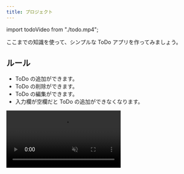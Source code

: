 ```yaml
---
title: プロジェクト
---
```


import todoVideo from "./todo.mp4";

ここまでの知識を使って、シンプルな ToDo アプリを作ってみましょう。

## ルール

- ToDo の追加ができます。
- ToDo の削除ができます。
- ToDo の編集ができます。
- 入力欄が空欄だと ToDo の追加ができなくなります。

<video src={todoVideo} controls loop autoPlay muted />

## ヒント

いきなり作るのが難しい場合はタスクを分解してみましょう。今回はルールにもあるように

1. ToDo を追加できるようにする
2. ToDo を削除できるようにする
3. ToDo を編集できるようにする
4. 空の ToDo を追加できないようにする

の4つの仕事があるので、まず 1 からやっていきましょう。

### ステップ 1

ひとまず ToDo の一覧、ToDo の入力欄、ToDo の追加ボタンが必要です。`ul` 要素と `input` 要素と `button` 要素を使ってみましょう。

```html title=index.html
<!doctype html>
<html lang="ja">
  <head>
    <meta charset="utf-8" />
    <title>Title</title>
  </head>
  <body>
    <ul id="todo-list"></ul>
    <input id="todo-input" />
    <button id="add-button">追加</button>
    <script src="./script.js"></script>
  </body>
</html>
```

次に JavaScript ファイルを作成して追加ボタンを押したときの処理を記述しましょう。

```javascript title=script.js
const todoList = document.getElementById("todo-list");
const todoInput = document.getElementById("todo-input");
const addButton = document.getElementById("add-button");

addButton.onclick = () => {
  // 追加ボタンを押すと todo を 1 つ追加する
};
```

この時リストの項目として新たに `li` 要素を追加する必要があります。 [`document.createElement` 関数](https://developer.mozilla.org/ja/docs/Web/API/Document/createElement) を使うと新しい要素を作成できます。また、[`Node#appendChild` メソッド](https://developer.mozilla.org/en-US/docs/Web/API/Node/appendChild) を用いることで既存の要素内に子要素を追加することができます。

```javascript
const li = document.createElement("li");
todoList.appendChild(li);
```

また、`HTMLInputElement#value` プロパティから入力欄への入力内容を取得できます。

<Details summary='ステップ 1 の解答例'>

```html title=index.html
<!doctype html>
<html lang="ja">
  <head>
    <meta charset="utf-8" />
    <title>Title</title>
  </head>
  <body>
    <ul id="todo-list"></ul>
    <input id="todo-input" />
    <button id="add-button">追加</button>
    <script src="./script.js"></script>
  </body>
</html>
```

```javascript title=script.js
const addButton = document.getElementById("add-button");
const todoList = document.getElementById("todo-list");
const todoInput = document.getElementById("todo-input");

addButton.onclick = () => {
  const inputValue = todoInput.value;
  todoInput.value = "";
  const todoItem = document.createElement("li");
  const todoText = document.createElement("span");
  todoText.textContent = inputValue;
  todoItem.appendChild(todoText);
  todoList.appendChild(todoItem);
};
```

<ViewSource url={import.meta.url} path="_samples/step1" />

</Details>

### ステップ 2

次に削除ボタンをつける必要があります。[`document.createElement` 関数](https://developer.mozilla.org/ja/docs/Web/API/Document/createElement) で `button` 要素を生成し削除ボタンにしてから [`Node#appendChild` メソッド](https://developer.mozilla.org/en-US/docs/Web/API/Node/appendChild) で要素内に追加しましょう。

削除ボタンを押すと `li` 要素が 1 つ消える機能を実装するためには、ある要素から子要素を取り除く [`Node#removeChild` メソッド](https://developer.mozilla.org/en-US/docs/Web/API/Node/removeChild) を使います。

```javascript
// todoList から todoItem を取り除く
todoList.removeChild(todoItem);
```

<Details summary='ステップ 2 の解答例'>

```html title=index.html
<!doctype html>
<html lang="ja">
  <head>
    <meta charset="utf-8" />
    <title>Title</title>
  </head>
  <body>
    <ul id="todo-list"></ul>
    <input id="todo-input" />
    <button id="add-button">追加</button>
    <script src="./script.js"></script>
  </body>
</html>
```

```javascript title=script.js
const addButton = document.getElementById("add-button");
const todoList = document.getElementById("todo-list");
const todoInput = document.getElementById("todo-input");

addButton.onclick = () => {
  const inputValue = todoInput.value;
  todoInput.value = "";
  const todoItem = document.createElement("li");
  const todoText = document.createElement("span");
  const deleteButton = document.createElement("button");
  todoText.textContent = inputValue;
  deleteButton.textContent = "削除";
  deleteButton.onclick = () => {
    todoList.removeChild(todoItem);
  };
  todoItem.appendChild(todoText);
  todoItem.appendChild(deleteButton);
  todoList.appendChild(todoItem);
};
```

<ViewSource url={import.meta.url} path="_samples/step2" />

</Details>

### ステップ 3

編集ボタンをつけてみましょう。

編集ボタンを押されたときに ToDo のテキストを入力欄に、編集ボタンを確定ボタンに入れ替えます。[`Node#replaceChild` メソッド](https://developer.mozilla.org/ja/docs/Web/API/Node/replaceChild) を使い、ある要素の子要素を別の要素にいれかえることができます。

```javascript
const confirmButton = document.createElement("button");
confirmButton.textContent = "確定";
// 編集ボタンを確定ボタンに入れ替え
todoItem.replaceChild(confirmButton, editButton);
```

<Details summary='ステップ 3 の解答例'>

```html title=index.html
<!doctype html>
<html lang="ja">
  <head>
    <meta charset="utf-8" />
    <title>Title</title>
  </head>
  <body>
    <ul id="todo-list"></ul>
    <input id="todo-input" />
    <button id="add-button">追加</button>
    <script src="./script.js"></script>
  </body>
</html>
```

```javascript title=script.js
const todoList = document.getElementById("todo-list");
const todoInput = document.getElementById("todo-input");
const addButton = document.getElementById("add-button");

addButton.onclick = () => {
  const inputValue = todoInput.value;
  todoInput.value = "";
  const todoItem = document.createElement("li");
  const todoText = document.createElement("span");
  const editButton = document.createElement("button");
  const deleteButton = document.createElement("button");
  todoText.textContent = inputValue;
  editButton.textContent = "編集";
  editButton.onclick = () => {
    const input = document.createElement("input");
    const confirmButton = document.createElement("button");
    input.value = todoText.textContent;
    confirmButton.textContent = "確定";
    confirmButton.onclick = () => {
      todoText.textContent = input.value;
      todoItem.replaceChild(todoText, input);
      todoItem.replaceChild(editButton, confirmButton);
    };
    todoItem.replaceChild(input, todoText);
    todoItem.replaceChild(confirmButton, editButton);
  };
  deleteButton.textContent = "削除";
  deleteButton.onclick = () => {
    todoList.removeChild(todoItem);
  };
  todoItem.appendChild(todoText);
  todoItem.appendChild(editButton);
  todoItem.appendChild(deleteButton);
  todoList.appendChild(todoItem);
};
```

<ViewSource url={import.meta.url} path="_samples/step3" />

</Details>

### ステップ 4

[`HTMLButtonElement#disabled` プロパティ](https://developer.mozilla.org/en-US/docs/Web/API/HTMLButtonElement/disabled) が `true` の時、ボタンはクリックを受け付けなくなります。入力欄が空の時にこのプロパティを `true` に、それ以外の時は `false` にすることによって空のタスクの追加を防ぐことができます。この時、入力欄に何かキー入力があるたびに入力欄が空かどうかを判定する必要があります。そのためには、[`HTMLElement#oninput` プロパティ](https://html.spec.whatwg.org/multipage/webappapis.html#handler-oninput) にイベントハンドラを登録することでユーザーによって要素が変更されたときに実行される関数を定めることができます。

```javascript
todoInput.oninput = () => {
  // 入力欄が空の時はボタンを押せないようにする
  addButton.disabled = todoInput.value === "";
};
```

## 解答

<Answer>

```html title=index.html
<!doctype html>
<html lang="ja">
  <head>
    <meta charset="utf-8" />
    <title>Title</title>
  </head>
  <body>
    <ul id="todo-list"></ul>
    <input id="todo-input" />
    <button id="add-button">追加</button>
    <script src="./script.js"></script>
  </body>
</html>
```

```javascript title=script.js
const todoList = document.getElementById("todo-list");
const todoInput = document.getElementById("todo-input");
const addButton = document.getElementById("add-button");

addButton.disabled = true;

todoInput.oninput = () => {
  addButton.disabled = todoInput.value === "";
};

addButton.onclick = () => {
  const inputValue = todoInput.value;
  todoInput.value = "";
  addButton.disabled = true;
  const todoItem = document.createElement("li");
  const todoText = document.createElement("span");
  const editButton = document.createElement("button");
  const deleteButton = document.createElement("button");
  todoText.textContent = inputValue;
  editButton.textContent = "編集";
  editButton.onclick = () => {
    const input = document.createElement("input");
    const confirmButton = document.createElement("button");
    input.value = todoText.textContent;
    input.oninput = () => {
      confirmButton.disabled = input.value === "";
    };
    confirmButton.textContent = "確定";
    confirmButton.onclick = () => {
      todoText.textContent = input.value;
      todoItem.replaceChild(todoText, input);
      todoItem.replaceChild(editButton, confirmButton);
    };
    todoItem.replaceChild(input, todoText);
    todoItem.replaceChild(confirmButton, editButton);
  };
  deleteButton.textContent = "削除";
  deleteButton.onclick = () => {
    todoList.removeChild(todoItem);
  };
  todoItem.appendChild(todoText);
  todoItem.appendChild(editButton);
  todoItem.appendChild(deleteButton);
  todoList.appendChild(todoItem);
};
```

<ViewSource url={import.meta.url} path="_samples/todo" />

</Answer>
